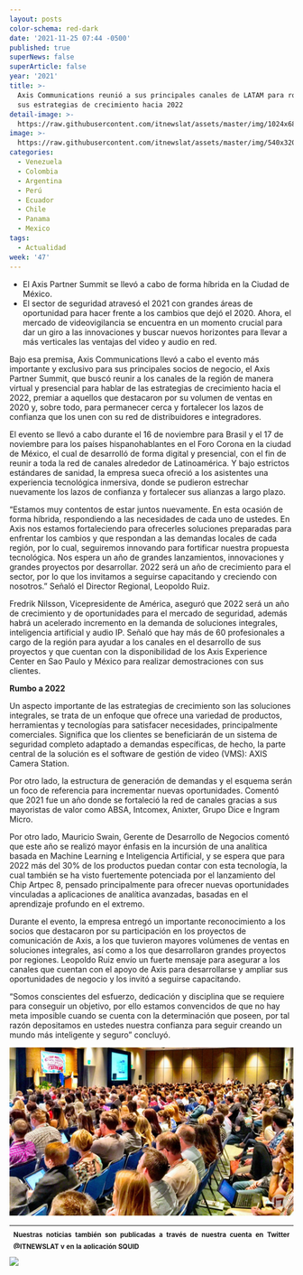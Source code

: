 ```yaml
---
layout: posts
color-schema: red-dark
date: '2021-11-25 07:44 -0500'
published: true
superNews: false
superArticle: false
year: '2021'
title: >-
  Axis Communications reunió a sus principales canales de LATAM para robustecer
  sus estrategias de crecimiento hacia 2022 
detail-image: >-
  https://raw.githubusercontent.com/itnewslat/assets/master/img/1024x680/Evento-g.jpg
image: >-
  https://raw.githubusercontent.com/itnewslat/assets/master/img/540x320/Evento-p.jpg
categories:
  - Venezuela
  - Colombia
  - Argentina
  - Perú
  - Ecuador
  - Chile
  - Panama
  - Mexico
tags:
  - Actualidad
week: '47'
---
```

- El Axis Partner Summit se llevó a cabo de forma híbrida en la Ciudad de México.
- El sector de seguridad atravesó el 2021 con grandes áreas de oportunidad para hacer frente a los cambios que dejó el 2020. Ahora, el mercado de videovigilancia se encuentra en un momento crucial para dar un giro a las innovaciones y buscar nuevos horizontes para llevar a más verticales las ventajas del video y audio en red.

Bajo esa premisa, Axis Communications llevó a cabo el evento más importante y exclusivo para sus principales socios de negocio, el Axis Partner Summit, que buscó reunir a los canales de la región de manera virtual y presencial para hablar de las estrategias de crecimiento hacia el 2022, premiar a aquellos que destacaron por su volumen de ventas en 2020 y, sobre todo, para permanecer cerca y fortalecer los lazos de confianza que los unen con su red de distribuidores e integradores.
 
El evento se llevó a cabo durante el 16 de noviembre para Brasil y el 17 de noviembre para los países hispanohablantes en el Foro Corona en la ciudad de México, el cual de desarrolló de forma digital y presencial, con el fin de reunir a toda la red de canales alrededor de Latinoamérica. Y bajo estrictos estándares de sanidad, la empresa sueca ofreció a los asistentes una experiencia tecnológica inmersiva, donde se pudieron estrechar nuevamente los lazos de confianza y fortalecer sus alianzas a largo plazo.

“Estamos muy contentos de estar juntos nuevamente. En esta ocasión de forma híbrida, respondiendo a las necesidades de cada uno de ustedes. En Axis nos estamos fortaleciendo para ofrecerles soluciones preparadas para enfrentar los cambios y que respondan a las demandas locales de cada región, por lo cual, seguiremos innovando para fortificar nuestra propuesta tecnológica. Nos espera un año de grandes lanzamientos, innovaciones y grandes proyectos por desarrollar. 2022 será un año de crecimiento para el sector, por lo que los invitamos a seguirse capacitando y creciendo con nosotros.” Señaló el Director Regional, Leopoldo Ruiz.

Fredrik Nilsson, Vicepresidente de América, aseguró que 2022 será un año de crecimiento y de oportunidades para el mercado de seguridad, además habrá un acelerado incremento en la demanda de soluciones integrales, inteligencia artificial y audio IP. Señaló que hay más de 60 profesionales a cargo de la región para ayudar a los canales en el desarrollo de sus proyectos y que cuentan con la disponibilidad de los Axis Experience Center en Sao Paulo y México para realizar demostraciones con sus clientes.

**Rumbo a 2022**

Un aspecto importante de las estrategias de crecimiento son las soluciones integrales, se trata de un enfoque que ofrece una variedad de productos, herramientas y tecnologías para satisfacer necesidades, principalmente comerciales. Significa que los clientes se beneficiarán de un sistema de seguridad completo adaptado a demandas específicas, de hecho, la parte central de la solución es el software de gestión de video (VMS): AXIS Camera Station.

Por otro lado, la estructura de generación de demandas y el esquema serán un foco de referencia para incrementar nuevas oportunidades. Comentó que 2021 fue un año donde se fortaleció la red de canales gracias a sus mayoristas de valor como ABSA, Intcomex, Anixter, Grupo Dice e Ingram Micro.

Por otro lado, Mauricio Swain, Gerente de Desarrollo de Negocios comentó que este año se realizó mayor énfasis en la incursión de una analítica basada en Machine Learning e Inteligencia Artificial, y se espera que para 2022 más del 30% de los productos puedan contar con esta tecnología, la cual también se ha visto fuertemente potenciada por el lanzamiento del Chip Artpec 8, pensado principalmente para ofrecer nuevas oportunidades vinculadas a aplicaciones de analítica avanzadas, basadas en el aprendizaje profundo en el extremo.

Durante el evento, la empresa entregó un importante reconocimiento a los socios que destacaron por su participación en los proyectos de comunicación de Axis, a los que tuvieron mayores volúmenes de ventas en soluciones integrales, así como a los que desarrollaron grandes proyectos por regiones. Leopoldo Ruiz envío un fuerte mensaje para asegurar a los canales que cuentan con el apoyo de Axis para desarrollarse y ampliar sus oportunidades de negocio y los invitó a seguirse capacitando.

“Somos conscientes del esfuerzo, dedicación y disciplina que se requiere para conseguir un objetivo, por ello estamos convencidos de que no hay meta imposible cuando se cuenta con la determinación que poseen, por tal razón depositamos en ustedes nuestra confianza para seguir creando un mundo más inteligente y seguro” concluyó.

![](https://raw.githubusercontent.com/itnewslat/assets/master/img/540x320/Evento-p.jpg)

<table style="height: 42px;" width="569">
<tbody>
<tr>
<td style="text-align: justify;"><sub><strong>Nuestras noticias también son publicadas a través de nuestra cuenta en Twitter <a href="https://twitter.com/itnewslat?lang=es">@ITNEWSLAT</a> y en la aplicación <a href="https://squidapp.co/en/">SQUID</a></strong></sub></td>
</tr>
</tbody>
</table>

<img src="https://tracker.metricool.com/c3po.jpg?hash=56f88a41e39ab42c063cc51676587a04"/>
